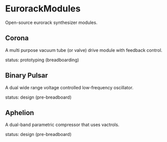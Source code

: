 # EurorackModules
Open-source eurorack synthesizer modules.

## Corona
A multi purpose vacuum tube (or valve) drive module with feedback control.

status: prototyping (breadboarding)

## Binary Pulsar
A dual wide range voltage controlled low-frequency oscillator.

status: design (pre-breadboard)

## Aphelion
A dual-band parametric compressor that uses vactrols.

status: design (pre-breadboard)
